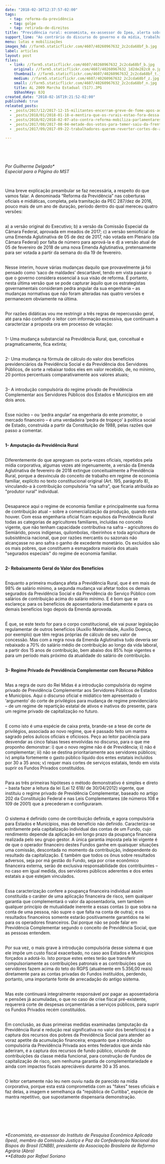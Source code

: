 ```yaml
---
date: "2018-02-16T12:37:57-02:00"
tags:
  - tag: reforma-da-previdência
  - tag: golpe
  - tag: retirada-de-direitos
title: "Previdência rural: economista, ex-assessor do Ipea, alerta sobre mudanças"
support_line: "Ao contrário do discurso do governo e da mídia, trabalhadores rurais serão o elo mais afetado com Reforma da Previdência."
menu: lutas e mobilizações
images_hd: //farm5.staticflickr.com/4607/40260967632_2c2cda68bf_b.jpg
label: articles
layout: post
files:
  - link: //farm5.staticflickr.com/4607/40260967632_2c2cda68bf_b.jpg
    original: //farm5.staticflickr.com/4607/40260967632_1d2de282c8_o.jpg
    thumbnail: //farm5.staticflickr.com/4607/40260967632_2c2cda68bf_t.jpg
    medium: //farm5.staticflickr.com/4607/40260967632_2c2cda68bf_z.jpg
    small: //farm5.staticflickr.com/4607/40260967632_2c2cda68bf_n.jpg
    title: AL 2009 Marcha Estadual (517).JPG
    $$hashKey: 0JQ
created_date: "2018-02-16T19:21:52-02:00"
published: true
releated_posts:
  - _posts/2017/12/2017-12-15-militantes-encerram-greve-de-fome-apos-adiamento-da-votacao-da-reforma-da-previdencia.md
  - _posts/2018/01/2018-01-18-e-mentira-que-os-rurais-estao-fora-dessa-reforma-da-previdencia.md
  - _posts/2018/02/2018-02-07-ato-contra-reforma-mobiliza-parlamentares-e-movimentos-populares.md
  - _posts/2017/08/2017-08-04-metade-dos-votos-para-temer-saiu-da-frente-parlamentar-da-agropecuaria.md
  - _posts/2017/09/2017-09-22-trabalhadores-querem-reverter-cortes-de-ate-99-nas-politicas-de-agricultura-familiar.md

---
```

<p>&nbsp;</p>

<p>&nbsp;</p>

<p><em>Por Guilherme Delgado*<br />
Especial para a P&aacute;gina do MST</em></p>

<p>&nbsp;</p>

<p>Uma breve explica&ccedil;&atilde;o preambular se faz necess&aacute;ria, a respeito do que vamos falar. A denominada &ldquo;Reforma da Previd&ecirc;ncia&rdquo; nas coberturas oficiais e midi&aacute;ticas, completa, pela tramita&ccedil;&atilde;o da PEC 287/dez de 2016, pouco mais de um ano de dura&ccedil;&atilde;o, per&iacute;odo dentro do qual mereceu quatro vers&otilde;es:</p>

<p><br />
a) a vers&atilde;o original do Executivo; b) a vers&atilde;o da Comiss&atilde;o Especial da C&acirc;mara Federal, aprovada em meados de 2017; c) a vers&atilde;o semioficial de uma Emenda Aglutinativa de 05 de dez de 2017, n&atilde;o votada em Plen&aacute;rio (da C&acirc;mara Federal) por falta de n&uacute;mero para aprov&aacute;-la e d) a vers&atilde;o atual de 05 de fevereiro de 2018 de uma nova Emenda Aglutinativa, pretensamente para ser votada a partir da semana do dia 19 de fevereiro.</p>

<p><br />
Nesse &iacute;nterim, houve v&aacute;rias mudan&ccedil;as daquilo que provavelmente j&aacute; foi pensado como &lsquo;saco de maldades&rsquo; descart&aacute;vel, tendo em vista passar o que o governo considera essencial &agrave; sua vis&atilde;o de reforma. &Eacute; portanto, nesta &uacute;ltima vers&atilde;o que se pode capturar &agrave;quilo que os estrategistas governamentais consideram pedra angular da sua engenharia &ndash; as mudan&ccedil;as normativas que n&atilde;o foram alteradas nas quatro vers&otilde;es e permanecem obviamente na &uacute;ltima.</p>

<p><br />
Por raz&otilde;es did&aacute;ticas vou me restringir a tr&ecirc;s regras de repercuss&atilde;o geral, at&eacute; para n&atilde;o confundir o leitor com informa&ccedil;&atilde;o excessiva, que continuam a caracterizar a proposta ora em processo de vota&ccedil;&atilde;o:</p>

<p><br />
1- Uma mudan&ccedil;a substancial na Previd&ecirc;ncia Rural, que, conceitual e pragmaticamente, fica extinta;</p>

<p><br />
2- Uma mudan&ccedil;a na f&oacute;rmula de c&aacute;lculo do valor dos benef&iacute;cios previdenci&aacute;rios da Previd&ecirc;ncia Social e da Previd&ecirc;ncia dos Servidores P&uacute;blicos, de sorte a rebaixar todos eles em valor recebido, de, no m&iacute;nimo, 20 pontos percentuais comparativamente aos valores atuais;</p>

<p><br />
3- A introdu&ccedil;&atilde;o compuls&oacute;ria do regime privado de Previd&ecirc;ncia Complementar aos Servidores P&uacute;blicos dos Estados e Munic&iacute;pios em at&eacute; dois anos.</p>

<p><br />
Esse n&uacute;cleo &ndash; ou &lsquo;pedra angular&rsquo; na engenharia do ente promotor, o mercado financeiro &ndash; &eacute; uma verdadeira &lsquo;pedra de trope&ccedil;o&rsquo; &agrave; pol&iacute;tica social de Estado, constru&iacute;da a partir da Constitui&ccedil;&atilde;o de 1988, pelas raz&otilde;es que passo a comentar.</p>

<p><br />
<strong>1- Amputa&ccedil;&atilde;o da Previd&ecirc;ncia Rural</strong></p>

<p><br />
Diferentemente do que apregoam os porta-vozes oficiais, repetidos pela m&iacute;dia corporativa, algumas vezes at&eacute; ingenuamente, a vers&atilde;o da Emenda Aglutinativa de fevereiro de 2018 extingue conceitualmente a Previd&ecirc;ncia Rural, porque a desvincula do conceito de trabalho em regime de economia familiar, expl&iacute;cito no texto constitucional original (Art. 195, par&aacute;grafo 8), vinculando-a &agrave; contribui&ccedil;&atilde;o compuls&oacute;ria &quot;na safra&quot;, que ficaria atribu&iacute;da ao &quot;produtor rural&quot; individual.</p>

<p><br />
Desaparece aqui o regime de economia familiar e principalmente sua forma de contribui&ccedil;&atilde;o atual &ndash; sobre a comercializa&ccedil;&atilde;o da produ&ccedil;&atilde;o, quando esta houver. Com essa engenharia oficial ficam expulsos da Previd&ecirc;ncia Rural todas as categorias de agricultores familiares, inclu&iacute;das no conceito vigente, que n&atilde;o tenham capacidade contributiva na safra &ndash; agricultores do Semi&aacute;rido, povos ind&iacute;genas, quilombolas, ribeirinhos e toda agricultura de subsist&ecirc;ncia nacional, que por raz&otilde;es mercantis ou sazonais n&atilde;o alcan&ccedil;asse no ano safra o ganho de excedente monet&aacute;rio. Os exclu&iacute;dos s&atilde;o os mais pobres, que constituem a esmagadora maioria dos atuais &quot;segurados especiais&quot; do regime de economia familiar.</p>

<p><br />
<strong>2- Rebaixamento Geral do Valor dos Benef&iacute;cios</strong></p>

<p><br />
Enquanto a primeira mudan&ccedil;a afeta a Previd&ecirc;ncia Rural, que &eacute; em mais de 98% de sal&aacute;rio m&iacute;nimo, a segunda mudan&ccedil;a vai afetar todos os demais segurados da Previd&ecirc;ncia Social e da Previd&ecirc;ncia do Servi&ccedil;o P&uacute;blico com sal&aacute;rios de contribui&ccedil;&atilde;o acima do sal&aacute;rio m&iacute;nimo. E &eacute; bom que se esclare&ccedil;a: para os benef&iacute;cios de aposentadoria imediatamente e para os demais benef&iacute;cios logo depois da Emenda aprovada.</p>

<p><br />
&Eacute; que, se este texto for para o corpo constitucional, ele vai puxar legisla&ccedil;&atilde;o regulamentar de outros benef&iacute;cios (Aux&iacute;lio Maternidade, Aux&iacute;lio Doen&ccedil;a, por exemplo) que t&ecirc;m regras pr&oacute;prias de c&aacute;lculo de seu valor de concess&atilde;o. Mas com a regra nova da Emenda Aglutinativa tudo deveria ser rebaixado a 70% do sal&aacute;rio m&eacute;dio de contribui&ccedil;&atilde;o ao longo da vida laboral, a partir dos 15 anos de contribui&ccedil;&atilde;o, bem abaixo dos 85% hoje vigentes e para um per&iacute;odo mais pr&oacute;ximo da atualidade do sal&aacute;rio de contribui&ccedil;&atilde;o.</p>

<p><br />
<strong>3- Regime Privado de Previd&ecirc;ncia Complementar com Recurso P&uacute;blico</strong></p>

<p><br />
Mas a regra de ouro do Rei Midas &eacute; a introdu&ccedil;&atilde;o compuls&oacute;ria do regime privado de Previd&ecirc;ncia Complementar aos Servidores P&uacute;blicos de Estados e Munic&iacute;pios. Aqui o discurso oficial e midi&aacute;tico tem apresentado o &lsquo;argumento&rsquo; do corte de privil&eacute;gios para mudan&ccedil;a de regime previdenci&aacute;rio &ndash; de um regime de reparti&ccedil;&atilde;o estatal de ativos e inativos do presente, para um regime privado de capitaliza&ccedil;&atilde;o no futuro.</p>

<p><br />
E como isto &eacute; uma esp&eacute;cie de caixa preta, brande-se a tese de corte de privil&eacute;gios, associada ao novo regime, que &eacute; passado feito um mantra sagrado pelos &aacute;ulicos oficiais e oficiosos. Pe&ccedil;o ao leitor paci&ecirc;ncia para desvendar as cinco falsas teses envolvidas no discurso, para o que me proponho demonstrar: i) que o novo regime n&atilde;o &eacute; de Previd&ecirc;ncia; ii) n&atilde;o &eacute; complementar; iii) n&atilde;o se destina prioritariamente aos servidores p&uacute;blicos; iv) amplia fortemente o gasto p&uacute;blico l&iacute;quido dos entes estatais inclu&iacute;dos por 30 a 35 anos; v) requer mais cortes de servi&ccedil;os estatais, tendo em vista suprir os Fundos Privados constitu&iacute;dos.</p>

<p><br />
Para as tr&ecirc;s primeiras hip&oacute;teses o m&eacute;todo demonstrativo &eacute; simples e direto &ndash; basta fazer a leitura da lei (Lei 12 618/ de 30/04/2012) vigente, que instituiu o regime privado de Previd&ecirc;ncia Complementar, baseado no artigo 202 da Constitui&ccedil;&atilde;o Federal e nas Leis Complementares (de n&uacute;meros 108 e 109 de 2001) que a precederam e configuraram.</p>

<p><br />
O sistema &eacute; definido como de contribui&ccedil;&atilde;o definida, e agora compuls&oacute;ria para Estados e Munic&iacute;pios, mas de benef&iacute;cio n&atilde;o definido. Caracteriza-se estritamente pela capitaliza&ccedil;&atilde;o individual das contas de um Fundo, cujo rendimento depende da aplica&ccedil;&atilde;o em longo prazo da poupan&ccedil;a financeira realizada pelo seu grupo gestor. A &uacute;nica garantia imposta pela lei vigente &eacute; de que o operador financeiro destes Fundos ganhe em quaisquer situa&ccedil;&otilde;es uma comiss&atilde;o, descontada no momento da contribui&ccedil;&atilde;o, independente do resultado da capitaliza&ccedil;&atilde;o. E tamb&eacute;m que todos os &ocirc;nus sobre resultados adversos, seja por m&aacute; gest&atilde;o do Fundo, seja por crise econ&ocirc;mico financeira externa, ser&atilde;o de exclusiva responsabilidade dos contribuintes &ndash; no caso em igual medida, dos servidores p&uacute;blicos aderentes e dos entes estatais a que estejam vinculados.</p>

<p><br />
Essa caracteriza&ccedil;&atilde;o confere a poupan&ccedil;a financeira individual assim constitu&iacute;da o car&aacute;ter de uma aplica&ccedil;&atilde;o financeira de risco, sem qualquer garantia que complementar&aacute; o valor da aposentadoria, sem tamb&eacute;m qualquer princ&iacute;pio de mutualidade inerente a essas contas (o que sobra na conta de uma pessoa, n&atilde;o supre o que falta na conta de outra); e os resultados financeiros somente estar&atilde;o positivamente garantidos na lei para os operadores financeiros. Da&iacute; porque n&atilde;o se pode falar em Previd&ecirc;ncia Complementar segundo o conceito de Previd&ecirc;ncia Social, que as pessoas entendem.</p>

<p><br />
Por sua vez, o mais grave &agrave; introdu&ccedil;&atilde;o compuls&oacute;ria desse sistema &eacute; que ele imp&otilde;e um custo fiscal exacerbado, no caso aos Estados e Munic&iacute;pios for&ccedil;ados a adot&aacute;-lo. Isto porque estes entes ter&atilde;o que transferir compulsoriamente as contribui&ccedil;&otilde;es patronais e as contribui&ccedil;&otilde;es que os servidores fazem acima do teto do RGPS (atualmente em 5.356,00 reais) diretamente para as contas privadas do Fundos institu&iacute;dos, perdendo, portanto, uma importante fonte de arrecada&ccedil;&atilde;o do antigo sistema.</p>

<p><br />
Mas este continuar&aacute; integralmente respons&aacute;vel por pagar as aposentadoria e pens&otilde;es j&aacute; acumuladas, o que no caso de crise fiscal pr&eacute;-existente, requerer&aacute; corte de despesas or&ccedil;ament&aacute;rias a servi&ccedil;os p&uacute;blicos, para suprir os Fundos Privados rec&eacute;m constitu&iacute;dos.</p>

<p><br />
Em conclus&atilde;o, as duas primeiras medidas examinadas (amputa&ccedil;&atilde;o da Previd&ecirc;ncia Rural e redu&ccedil;&atilde;o real significativa no valor dos benef&iacute;cios) &eacute; a captura dos recursos dos pobres da Previd&ecirc;ncia Social para atender ao voraz apetite da acumula&ccedil;&atilde;o financeira; enquanto que a introdu&ccedil;&atilde;o compuls&oacute;ria da Previd&ecirc;ncia Privada aos entes federados que ainda n&atilde;o aderiram, &eacute; a captura dos recursos de fundo p&uacute;blico, oriundo de contribui&ccedil;&otilde;es da classe m&eacute;dia funcional, para constru&ccedil;&atilde;o de Fundos de capitaliza&ccedil;&atilde;o de risco, sem nenhuma garantia de complementariedade e ainda com impactos fiscais apreci&aacute;veis durante 30 a 35 anos.</p>

<p><br />
O leitor certamente n&atilde;o leu nem ouviu nada de parecido na m&iacute;dia corporativa, porque esta est&aacute; comprometida com as &quot;fakes&quot; teses oficiais e faz delas, a imagem e semelhan&ccedil;a da &quot;rep&uacute;blica de Curitiba&quot;, esp&eacute;cie de mantra repetitivo, que supostamente dispensaria demonstra&ccedil;&atilde;o.</p>

<p>&nbsp;</p>

<p>&nbsp;</p>

<p>&nbsp;</p>

<p><em>*Economista, ex-assessor do Instituto de Pesquisa Econ&ocirc;mica Aplicada (Ipea), membro da Comiss&atilde;o Justi&ccedil;a e Paz da Confedera&ccedil;&atilde;o Nacional dos Bispos do Brasil (CNBB), presidente da Associa&ccedil;&atilde;o Brasileira de Reforma Agr&aacute;ria (Abra)<br />
**Editado por Rafael Soriano</em></p>
